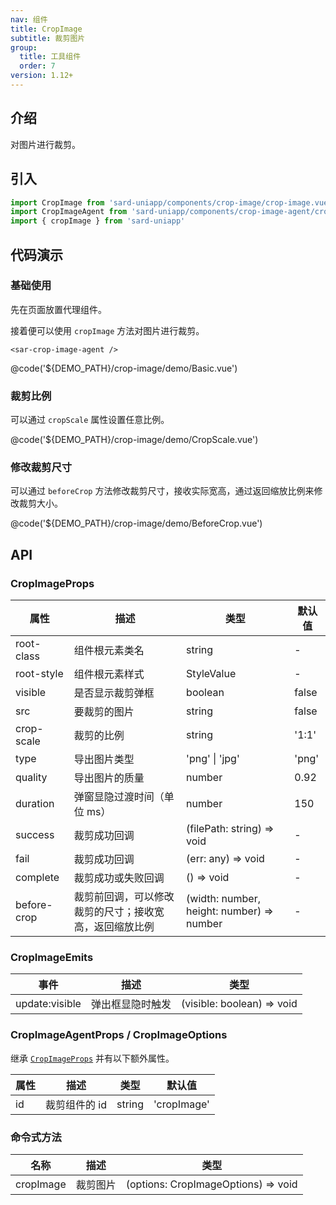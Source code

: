 ```yaml
---
nav: 组件
title: CropImage
subtitle: 裁剪图片
group:
  title: 工具组件
  order: 7
version: 1.12+
---
```


## 介绍

对图片进行裁剪。

## 引入

```ts
import CropImage from 'sard-uniapp/components/crop-image/crop-image.vue'
import CropImageAgent from 'sard-uniapp/components/crop-image-agent/crop-image-agent.vue'
import { cropImage } from 'sard-uniapp'
```

## 代码演示

### 基础使用

先在页面放置代理组件。

接着便可以使用 `cropImage` 方法对图片进行裁剪。

```tsx
<sar-crop-image-agent />
```

@code('${DEMO_PATH}/crop-image/demo/Basic.vue')

### 裁剪比例

可以通过 `cropScale` 属性设置任意比例。

@code('${DEMO_PATH}/crop-image/demo/CropScale.vue')

### 修改裁剪尺寸

可以通过 `beforeCrop` 方法修改裁剪尺寸，接收实际宽高，通过返回缩放比例来修改裁剪大小。

@code('${DEMO_PATH}/crop-image/demo/BeforeCrop.vue')

## API

### CropImageProps

| 属性        | 描述                                                   | 类型                                      | 默认值 |
| ----------- | ------------------------------------------------------ | ----------------------------------------- | ------ |
| root-class  | 组件根元素类名                                         | string                                    | -      |
| root-style  | 组件根元素样式                                         | StyleValue                                | -      |
| visible     | 是否显示裁剪弹框                                       | boolean                                   | false  |
| src         | 要裁剪的图片                                           | string                                    | false  |
| crop-scale  | 裁剪的比例                                             | string                                    | '1:1'  |
| type        | 导出图片类型                                           | 'png' \| 'jpg'                            | 'png'  |
| quality     | 导出图片的质量                                         | number                                    | 0.92   |
| duration    | 弹窗显隐过渡时间（单位 ms）                            | number                                    | 150    |
| success     | 裁剪成功回调                                           | (filePath: string) => void                | -      |
| fail        | 裁剪成功回调                                           | (err: any) => void                        | -      |
| complete    | 裁剪成功或失败回调                                     | () => void                                | -      |
| before-crop | 裁剪前回调，可以修改裁剪的尺寸；接收宽高，返回缩放比例 | (width: number, height: number) => number | -      |

### CropImageEmits

| 事件           | 描述             | 类型                       |
| -------------- | ---------------- | -------------------------- |
| update:visible | 弹出框显隐时触发 | (visible: boolean) => void |

### CropImageAgentProps / CropImageOptions

继承 [`CropImageProps`](#CropImageProps) 并有以下额外属性。

| 属性 | 描述          | 类型   | 默认值      |
| ---- | ------------- | ------ | ----------- |
| id   | 裁剪组件的 id | string | 'cropImage' |

### 命令式方法

| 名称      | 描述     | 类型                                |
| --------- | -------- | ----------------------------------- |
| cropImage | 裁剪图片 | (options: CropImageOptions) => void |
